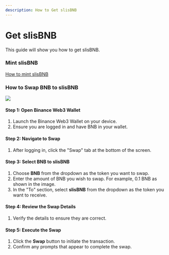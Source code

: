 ```yaml
---
description: How to Get slisBNB
---
```


# Get slisBNB

This guide will show you how to get slisBNB.

### Mint slisBNB <a href="#mint-slisbnb" id="mint-slisbnb"></a>

[How to mint slisBNB](https://docs.bsc.lista.org/get-started/about-slisbnb/how-to-mint-slisbnb)

### How to Swap BNB to slisBNB <a href="#how-to-swap-bnb-to-slisbnb" id="how-to-swap-bnb-to-slisbnb"></a>

![](https://docs.bsc.lista.org/\~gitbook/image?url=https%3A%2F%2F1284749027-files.gitbook.io%2F%7E%2Ffiles%2Fv0%2Fb%2Fgitbook-x-prod.appspot.com%2Fo%2Fspaces%252FeuAQJMk753IWaCTi0zzi%252Fuploads%252Frcfh3KRDp34aqXiZgD8U%252Fimage.png%3Falt%3Dmedia%26token%3Dfc60faf2-e059-4c41-b903-f58054bccc08\&width=768\&dpr=4\&quality=100\&sign=a2ef9c70\&sv=1)

#### Step 1: Open Binance Web3 Wallet <a href="#step-1-open-binance-web3-wallet" id="step-1-open-binance-web3-wallet"></a>

1. Launch the Binance Web3 Wallet on your device.
2. Ensure you are logged in and have BNB in your wallet.

#### Step 2: Navigate to Swap <a href="#step-2-navigate-to-swap" id="step-2-navigate-to-swap"></a>

1. After logging in, click the "Swap" tab at the bottom of the screen.

#### Step 3: Select BNB to slisBNB <a href="#step-3-select-bnb-to-slisbnb" id="step-3-select-bnb-to-slisbnb"></a>

1. Choose **BNB** from the dropdown as the token you want to swap.
2. Enter the amount of BNB you wish to swap. For example, 0.1 BNB as shown in the image.
3. In the "To" section, select **slisBNB** from the dropdown as the token you want to receive.

#### Step 4: Review the Swap Details <a href="#step-4-review-the-swap-details" id="step-4-review-the-swap-details"></a>

1. Verify the details to ensure they are correct.

#### Step 5: Execute the Swap <a href="#step-5-execute-the-swap" id="step-5-execute-the-swap"></a>

1. Click the **Swap** button to initiate the transaction.
2. Confirm any prompts that appear to complete the swap.
